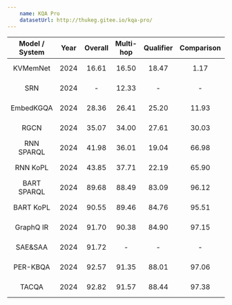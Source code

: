 ```yaml
---
    name: KQA Pro
    datasetUrl: http://thukeg.gitee.io/kqa-pro/
---
```


| Model / System | Year | Overall | Multi-hop | Qualifier | Comparison | Logical | Count | Verify | Zero-shot |                 Language                 |                                     Reported by                                     |
|:--------------:|:----:|:-------:|:---------:|:---------:|:----------:|:-------:|:-----:|:------:|:---------:|:----------------------------------------:|:-----------------------------------------------------------------------------------:|
|    KVMemNet    | 2024 |  16.61  |   16.50   |   18.47   |    1.17    |  14.99  | 27.31 | 54.70  |   0.06    |                    EN                    | [Wang et al.](https://www.sciencedirect.com/science/article/pii/S0925231224004806)  |
|      SRN       | 2024 |    -    |   12.33   |     -     |     -      |    -    |   -   |   -    |     -     |                    EN                    | [Wang et al.](https://www.sciencedirect.com/science/article/pii/S0925231224004806)  |
|   EmbedKGQA    | 2024 |  28.36  |   26.41   |   25.20   |   11.93    |  23.95  | 32.88 | 61.05  |   0.06    |                    EN                    | [Wang et al.](https://www.sciencedirect.com/science/article/pii/S0925231224004806)  |
|      RGCN      | 2024 |  35.07  |   34.00   |   27.61   |   30.03    |  35.85  | 41.91 | 65.88  |   0.00    |                    EN                    | [Wang et al.](https://www.sciencedirect.com/science/article/pii/S0925231224004806) |
|   RNN SPARQL   | 2024 |  41.98  |   36.01   |   19.04   |   66.98    |  37.74  | 50.26 | 58.84  |   26.08   |                    EN                    | [Wang et al.](https://www.sciencedirect.com/science/article/pii/S0925231224004806) |
|    RNN KoPL    | 2024 |  43.85  |   37.71   |   22.19   |   65.90    |  47.45  | 50.04 | 42.13  |   34.96   |                    EN                    | [Wang et al.](https://www.sciencedirect.com/science/article/pii/S0925231224004806) |
|  BART SPARQL   | 2024 |  89.68  |   88.49   |   83.09   |   96.12    |  88.67  | 85.78 | 92.33  |   87.88   |                    EN                    | [Wang et al.](https://www.sciencedirect.com/science/article/pii/S0925231224004806) |
|   BART KoPL    | 2024 |  90.55  |   89.46   |   84.76   |   95.51    |  89.30  | 86.65 | 93.30  |   89.59   |                    EN                    | [Wang et al.](https://www.sciencedirect.com/science/article/pii/S0925231224004806) |
|   GraphQ IR    | 2024 |  91.70  |   90.38   |   84.90   |   97.15    |  92.64  | 89.39 | 94.20  |   94.20   |                    EN                    | [Wang et al.](https://www.sciencedirect.com/science/article/pii/S0925231224004806) |
|    SAE&SAA     | 2024 |  91.72  |     -     |     -     |     -      |    -    |   -   |   -    |     -     |                    EN                    | [Wang et al.](https://www.sciencedirect.com/science/article/pii/S0925231224004806) |
|    PER-KBQA    | 2024 |  92.57  |   91.35   |   88.01   |   97.06    |  92.27  | 88.12 | 94.17  |   91.46   |                    EN                    | [Wang et al.](https://www.sciencedirect.com/science/article/pii/S0925231224004806) |
|     TACQA      | 2024 |  92.82  |   91.57   |   88.44   |   97.38    |  91.70  | 86.68 | 93.91  |   92.58   |                    EN                    | [Wang et al.](https://www.sciencedirect.com/science/article/pii/S0925231224004806) |